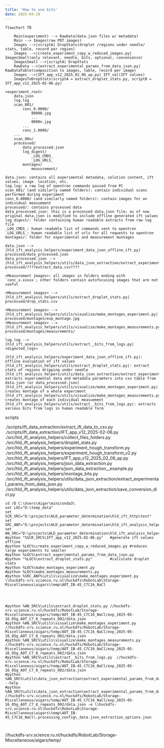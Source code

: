 ```yaml
---
title: 'How to use bits'
date: 2025-04-29
---
```


```{mermaid; OLD, delete once NEW is updated}
flowchart TB

    Main(experiment) --> RawData(data.json files w/ metadata)
    Main --> Images(raw PDT images)
    Images -->|scriptA| DropStats(droplet /regions under needle/ stats, table, record per region)
    Images -->|create_experiment_copy_w_reduced_images.py| ImagesSmall(only relevant, needle, bits, optional, convenience)
    ImagesSmall -->|scriptA| DropStats
    RawData -->|extract_experimental_params_from_data_json.py| RawDataTable(composition to images, table, record per image)
    Images -->|IFT_app_v12_2025_02_06_ap.py| IFT_val(IFT values)
    ImagesToDropStats(scriptA = extract_droplet_stats.py, scriptB = IFT_app_v12_2025-02-06.py)
```

```{mermaid; NEW folder content}
<experiment_root>
    data.json
    log.log
    scan_001/
        conc_0.0000/
            00000.jpg
            ...
            0000n.jpg
        ...
        conc_1.0000/
    ...
    scan_00n/
    processed/
        data_processed.json
        log_digest/
            _LOG_CMDS_
            _LOG_URLS_
        montages/
            measurement/
```

```{explanation of content}
data.json: contains all experimental metadata, solution content, ift values, image  location, etc.
log.log: a raw log of opentron commands passed from PC
scan_001/ (and similarly named folders): contain individual scans performed during experiment
conc_0.0000/ (and similarly named folders): contain images for an individual measuement
processed/: contains processed data
data_processed.json: this is a processed data.json file; as of now original data.json is modified to include offline generated ift values
log_digest/: folder containing human readable extracts from raw log file
_LOG_CMDS_: human readable list of commands sent to opentron
_LOG_URLS_: human readable list of urls for all requests to opentron
montages/: folder for experimental and measurement montages
```


```{modifications}
data.json --> |hld_ift_analysis_helpers/experiment_data_json_offline_ift.py| processed/data_processed.json
data_processed.json --> |hld_ift_analysis_helpers/utils/data_json_extraction/extract_experimental_params_from_data_json.py| processed/????extract_data.csv????

<Measurement images>: all images in folders ending with `conc_x.xxxxx`; other folders contain autofocusing images that are not useful

<Measurement images> --> |hld_ift_analysis_helpers/utils/extract_droplet_stats.py| processed/drop_stats.csv

<Measurement images> --> |hld_ift_analysis_helpers/utils/visualize/make_montages_experiment.py| processed/montages/exp_montage.jpg
<Measurement images> --> |hld_ift_analysis_helpers/utils/visualize/make_montages_measurements.py| processed/montages/measurements/

log.log --> |hld_ift_analysis_helpers/utils/extract__bits_from_logs.py| <digested_logs>
```

```{script explanations}
|hld_ift_analysis_helpers/experiment_data_json_offline_ift.py|: offline evaluation of ift values
|hld_ift_analysis_helpers/utils/extract_droplet_stats.py|: extract stats of regions dripping under needle
|hld_ift_analysis_helpers/utils/data_json_extraction/extract_experimental_params_from_data_json.py|: extracts experimental data and metadata paramters into csv table from data.json (or data_processed.json)
|hld_ift_analysis_helpers/utils/visualize/make_montages_experiment.py|: creates montage of a whole experiment
|hld_ift_analysis_helpers/utils/visualize/make_montages_measurements.py|: creates montage of each individual measuement
|hld_ift_analysis_helpers/utils/extract__bits_from_logs.py|: extracts various bits from logs in human readable form
```


scripts

./scripts/ift_data_extraction/extract_ift_data_to_csv.py
./scripts/ift_data_extraction/IFT_app_v12_2025-02-06.py
./src/hld_ift_analysis_helpers/collect_files_folders.py
./src/hld_ift_analysis_helpers/droplet_stats.py
./src/hld_ift_analysis_helpers/experiment_hough_transform.py
./src/hld_ift_analysis_helpers/experiment_hough_transform_v2.py
./src/hld_ift_analysis_helpers/IFT_app_v12_2025_02_06_ap.py
./src/hld_ift_analysis_helpers/json_data_extraction.py
./src/hld_ift_analysis_helpers/json_data_extraction__example.py
./src/hld_ift_analysis_helpers/montage_bits.py
./src/hld_ift_analysis_helpers/utils/data_json_extraction/extract_experimental_params_from_data_json.py
./src/hld_ift_analysis_helpers/utils/data_json_extraction/save_conversion_dict.py


```{command prompt}
cd /D C:\Users\Aigar\miniconda3\
set LOC="D:\temp_data"
set SCR_SRC="D:\projects\HLD_parameter_determination\hld_ift_http\test"
set SRC_ANF="D:\projects\HLD_parameter_determination\hld_ift_analysis_helpers\src\hld_ift_analysis_helpers"
set AN_SRC="D:\projects\HLD_parameter_determination\hld_ift_analysis_helpers\src\hld_ift_analysis_helpers"
#python "%SCR_SRC%\IFT_app_v12_2025-02-06.py"   #generate ift values offline
#python %LOC%\create_experiment_copy_w_reduced_images.py #reduces large experiments to smaller
#python %LOC%\extract_experimental_params_from_data_json.py
#python "%LOC%\extract_droplet_stats.py"        #calculate droplet stats
#python %LOC%\make_montages_experiment.py
#python %LOC%\make_montages_measurements.py
#python %SRC_ANF%\utils\visualize\make_montages_experiment.py \\huckdfs-srv.science.ru.nl\huckdfs\RobotLab\Storage-Miscellaneous\aigars\temp\AOT_IB-45_C7C16_NaCl




#python %AN_SRC%\utils\extract_droplet_stats.py //huckdfs-srv.science.ru.nl/huckdfs/RobotLab/Storage-Miscellaneous/aigars/temp/AOT_IB-45_C7C16_NaCl/exp_2025-05-16_05g_AOT_C7_8_repeats_002/data.json
#python %AN_SRC%\utils\visualize\make_montages_experiment.py  //huckdfs-srv.science.ru.nl/huckdfs/RobotLab/Storage-Miscellaneous/aigars/temp/AOT_IB-45_C7C16_NaCl/exp_2025-05-16_05g_AOT_C7_8_repeats_002/data.json
#python %AN_SRC%\utils\visualize\make_montages_measurements.py  //huckdfs-srv.science.ru.nl/huckdfs/RobotLab/Storage-Miscellaneous/aigars/temp/AOT_IB-45_C7C16_NaCl/exp_2025-05-16_05g_AOT_C7_8_repeats_002/data.json
#python %AN_SRC%\utils\extract__bits_from_logs.py  //huckdfs-srv.science.ru.nl/huckdfs/RobotLab/Storage-Miscellaneous/aigars/temp/AOT_IB-45_C7C16_NaCl/exp_2025-05-16_05g_AOT_C7_8_repeats_002/data.json
#python %AN_SRC%\utils\data_json_extraction\extract_experimental_params_from_data_json.py --help
#python %AN_SRC%\utils\data_json_extraction\extract_experimental_params_from_data_json.py  //huckdfs-srv.science.ru.nl/huckdfs/RobotLab/Storage-Miscellaneous/aigars/temp/AOT_IB-45_C7C16_NaCl/exp_2025-05-16_05g_AOT_C7_8_repeats_002/data.json -e \\huckdfs-srv.science.ru.nl\huckdfs\RobotLab\Storage-Miscellaneous\aigars\temp\AOT_IB-45_C7C16_NaCl\.processing_config\_data.json_extraction_options.json



```

//huckdfs-srv.science.ru.nl/huckdfs/RobotLab/Storage-Miscellaneous/aigars/temp/
